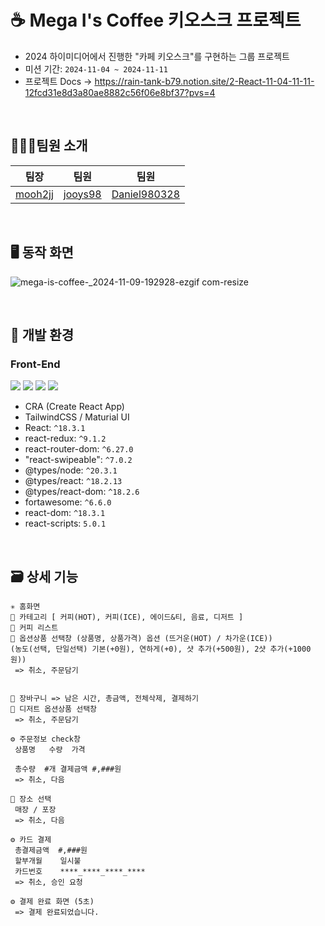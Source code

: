 # ☕️ Mega I's Coffee 키오스크 프로젝트
- 2024 하이미디어에서 진행한 "카페 키오스크"를 구현하는 그룹 프로젝트 
- 미션 기간: `2024-11-04 ~ 2024-11-11`
- 프로젝트 Docs -> https://rain-tank-b79.notion.site/2-React-11-04-11-11-12fcd31e8d3a80ae8882c56f06e8bf37?pvs=4

<br />

## 🧑🏻‍💻팀원 소개
| 팀장 | 팀원 | 팀원 |
|------|------|------|
| [mooh2jj](https://github.com/mooh2jj) | [jooys98](https://github.com/jooys98) | [Daniel980328](https://github.com/Daniel980328) |


<br>

## 🖥️ 동작 화면

![mega-is-coffee-_2024-11-09-192928-ezgif com-resize](https://github.com/user-attachments/assets/df3a3d40-9ecb-4f3a-aa05-393f5f933b8e)



<br>

## 🔧️ 개발 환경
### Front-End

![](https://img.shields.io/badge/-ReactJs-61DAFB?logo=react&logoColor=white&style=flat)
![](https://img.shields.io/badge/css-1572B6?style=for-the-badge&logo=css3&logoColor=white&style=flat)
![](https://camo.githubusercontent.com/a91f29fbfde227665b0cd5a447c0b035180e8a285bfef1ec8d91c8ba80fcaa20/68747470733a2f2f696d672e736869656c64732e696f2f62616467652f547970657363726970742d3331373843363f7374796c653d666c6174266c6f676f3d54797065536372697074266c6f676f436f6c6f723d7768697465)
![](https://camo.githubusercontent.com/e3883202fdd9cb44fd6a62f35730342d5cd477c3d76a2140aa38aa87eac6b224/68747470733a2f2f696d672e736869656c64732e696f2f62616467652f2d56697375616c25323053747564696f253230436f64652d3030374143433f7374796c653d666c6174266c6f676f3d56697375616c25323053747564696f253230436f6465266c6f676f436f6c6f723d7768697465)

- CRA (Create React App)
- TailwindCSS / Maturial UI
- React: `^18.3.1`
- react-redux: `^9.1.2`
- react-router-dom: `^6.27.0`
- "react-swipeable": `^7.0.2`
- @types/node: `^20.3.1`
- @types/react: `^18.2.13`
- @types/react-dom: `^18.2.6`
- fortawesome: `^6.6.0`
- react-dom: `^18.3.1`
- react-scripts: `5.0.1`


<br>

## 🗃️ 상세 기능

```
✳️ 홈화면
🌟 카테고리 [ 커피(HOT), 커피(ICE), 에이드&티, 음료, 디저트 ]
🌟 커피 리스트
🌟 옵션상품 선택창 (상품명, 상품가격) 옵션 (뜨거운(HOT) / 차가운(ICE)) 
(농도(선택, 단일선택) 기본(+0원), 연하게(+0), 샷 추가(+500원), 2샷 추가(+1000원)) 
 => 취소, 주문담기
 

🌟 장바구니 => 남은 시간, 총금액, 전체삭제, 결제하기
🌟 디저트 옵션상품 선택창
 => 취소, 주문담기
 
⚙️ 주문정보 check창
 상품명   수량  가격
 
 총수량  #개 결제금액 #,###원
 => 취소, 다음
 
🌟 장소 선택
 매장 / 포장
 => 취소, 다음
 
⚙️ 카드 결제
 총결제금액  #,###원
 할부개월    일시불
 카드번호    ****_****_****_****
 => 취소, 승인 요청
 
⚙️ 결제 완료 화면 (5초)
 => 결제 완료되었습니다.
```
